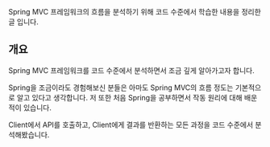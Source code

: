 Spring MVC 프레임워크의 흐름을 분석하기 위해 코드 수준에서 학습한 내용을 정리한 글 입니다.

## 개요

Spring MVC 프레임워크를 코드 수준에서 분석하면서 조금 깊게 알아가고자 합니다.

Spring을 조금이라도 경험해보신 분들은 아마도 Spring MVC의 흐름 정도는 기본적으로 알고 있다고 생각합니다. 저 또한 처음 Spring을 공부하면서 작동 원리에 대해 배운 적이 있습니다.

Client에서 API를 호출하고, Client에게 결과를 반환하는 모든 과정을 코드 수준에서 분석해봤습니다. 